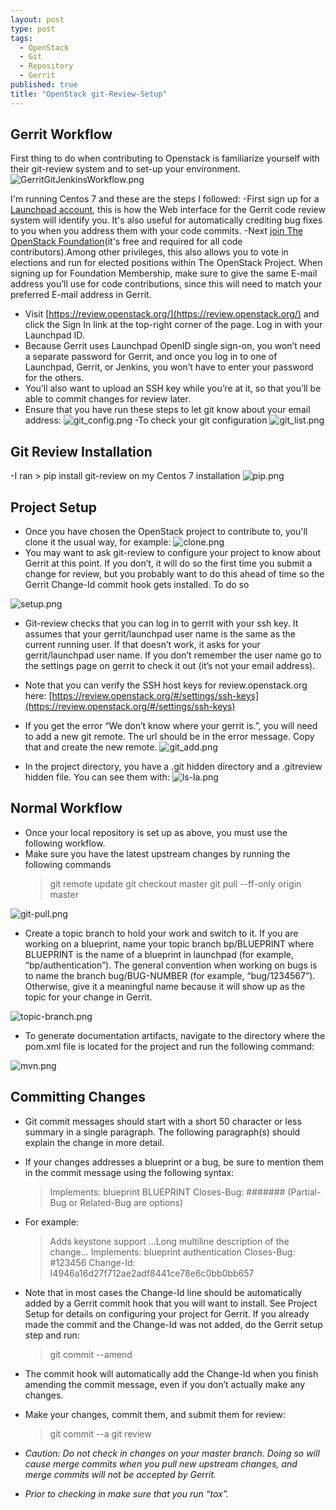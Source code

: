```yaml
---
layout: post
type: post
tags: 
  - OpenStack
  - Git
  - Repository
  - Gerrit
published: true
title: "OpenStack git-Review-Setup"
---
```

## Gerrit Workflow

First thing to do when contributing to Openstack is familiarize yourself with their git-review system and to set-up your environment.
![GerritGitJenkinsWorkflow.png](/_posts/GerritGitJenkinsWorkflow.png)

I'm running Centos 7 and these are the steps I followed:
-First sign up for a [Launchpad account](https://login.launchpad.net/), this is how the Web interface for the Gerrit code review system will identify you. It's also useful for automatically crediting bug fixes to you when you address them with your code commits.
-Next [join The OpenStack Foundation](https://www.openstack.org/join/)(it's free and required for all code contributors).Among other privileges, this also allows you to vote in elections and run for elected positions within The OpenStack Project. When signing up for Foundation Membership, make sure to give the same E-mail address you’ll use for code contributions, since this will need to match your preferred E-mail address in Gerrit.
- Visit [https://review.openstack.org/](https://review.openstack.org/) and click the Sign In link at the top-right corner of the page. Log in with your Launchpad ID.
- Because Gerrit uses Launchpad OpenID single sign-on, you won’t need a separate password for Gerrit, and once you log in to one of Launchpad, Gerrit, or Jenkins, you won’t have to enter your password for the others.
- You’ll also want to upload an SSH key while you’re at it, so that you’ll be able to commit changes for review later.
- Ensure that you have run these steps to let git know about your email address:
![git_config.png](/_posts/git_config.png)
-To check your git configuration
![git_list.png](/_posts/git_list.png)
## Git Review Installation
-I ran > pip install git-review on my Centos 7 installation
![pip.png](/_posts/pip.png)

## Project Setup

- Once you have chosen the OpenStack project to contribute to, you'll clone it the usual way, for example:
![clone.png](/_posts/clone.png)
- You may want to ask git-review to configure your project to know about Gerrit at this point. If you don’t, it will do so the first time you submit a change for review, but you probably want to do this ahead of time so the Gerrit Change-Id commit hook gets installed. To do so

![setup.png](/_posts/setup.png)

- Git-review checks that you can log in to gerrit with your ssh key. It assumes that your gerrit/launchpad user name is the same as the current running user. If that doesn’t work, it asks for your gerrit/launchpad user name. If you don’t remember the user name go to the settings page on gerrit to check it out (it’s not your email
 address).

- Note that you can verify the SSH host keys for review.openstack.org here: [https://review.openstack.org/#/settings/ssh-keys](https://review.openstack.org/#/settings/ssh-keys)


- If you get the error “We don’t know where your gerrit is.”, you will need to add a new git remote. The url should be in the error message. Copy that and create the new remote.
![git_add.png](/_posts/git_add.png)

- In the project directory, you have a .git hidden directory and a .gitreview hidden file. You can see them with:
![ls-la.png](/_posts/ls-la.png)
## Normal Workflow
- Once your local repository is set up as above, you must use the following workflow.
- Make sure you have the latest upstream changes by running the following commands
    > git remote update
    > git checkout master
    > git pull --ff-only origin master
    
 ![git-pull.png](/_posts/git-pull.png)

- Create a topic branch to hold your work and switch to it. If you are working on a blueprint, name your topic branch bp/BLUEPRINT where BLUEPRINT is the name of a blueprint in launchpad (for example, “bp/authentication”). The general convention when working on bugs is to name the branch bug/BUG-NUMBER (for example, “bug/1234567”). Otherwise, give it a meaningful name because it will show up as the topic for your change in Gerrit.

![topic-branch.png](/_posts/topic-branch.png)

- To generate documentation artifacts, navigate to the directory where the pom.xml file is located for the project and run the following command:

![mvn.png](/_posts/mvn.png)

## Committing Changes
- Git commit messages should start with a short 50 character or less summary in a single paragraph. The following paragraph(s) should explain the change in more detail.
- If your changes addresses a blueprint or a bug, be sure to mention them in the commit message using the    following syntax:
    > Implements: blueprint BLUEPRINT
    > Closes-Bug: ####### (Partial-Bug or Related-Bug are options)

- For example:

    > Adds keystone support
    > ...Long multiline description of the change...
    > Implements: blueprint authentication
    > Closes-Bug: #123456
    > Change-Id: I4946a16d27f712ae2adf8441ce78e6c0bb0bb657
    
- Note that in most cases the Change-Id line should be automatically added by a Gerrit commit hook that you will want to install. See Project Setup for details on configuring your project for Gerrit. If you already made the commit and the Change-Id was not added, do the Gerrit setup step and run:
    > git commit --amend
    
- The commit hook will automatically add the Change-Id when you finish amending the commit message, even if you don’t actually make any changes.

- Make your changes, commit them, and submit them for review:
    > git commit --a
    > git review
    
- _Caution: Do not check in changes on your master branch. Doing so will cause merge commits when you pull new upstream changes, and merge commits will not be accepted by Gerrit._
 
- _Prior to checking in make sure that you run “tox”._
